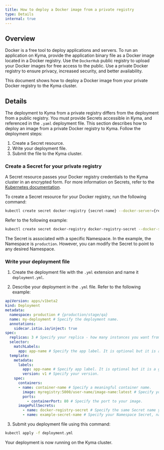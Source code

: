 ```yaml
---
title: How to deploy a Docker image from a private registry
type: Details
internal: true
---
```


## Overview

Docker is a free tool to deploy applications and servers. To run an application on Kyma, provide the application binary file as a Docker image located in a Docker registry. Use the `DockerHub` public registry to upload your Docker images for free access to the public. Use a private Docker registry to ensure privacy, increased security, and better availability.

This document shows how to deploy a Docker image from your private Docker registry to the Kyma cluster.

## Details

The deployment to Kyma from a private registry differs from the deployment from a public registry. You must provide Secrets accessible in Kyma, and referenced in the `.yaml` deployment file. This section describes how to deploy an image from a private Docker registry to Kyma. Follow the deployment steps:

1. Create a Secret resource.
2. Write your deployment file.
3. Submit the file to the Kyma cluster.

### Create a Secret for your private registry

A Secret resource passes your Docker registry credentials to the Kyma cluster in an encrypted form. For more information on Secrets, refer to the [Kubernetes documentation](https://kubernetes.io/docs/concepts/configuration/secret/).

To create a Secret resource for your Docker registry, run the following command:

```bash
kubectl create secret docker-registry {secret-name} --docker-server={registry FQN} --docker-username={user-name} --docker-password={password} --docker-email={registry-email} --namespace={namespace}  
```

Refer to the following example:
```bash
kubectl create secret docker-registry docker-registry-secret --docker-server=myregistry:5000 --docker-username=root --docker-password=password --docker-email=example@github.com --namespace=production
```

The Secret is associated with a specific Namespace. In the example, the Namespace is `production`. However, you can modify the Secret to point to any desired Namespace.

### Write your deployment file

1. Create the deployment file with the `.yml` extension and name it `deployment.yml`.

2. Describe your deployment in the `.yml` file. Refer to the following example:

```yaml
apiVersion: apps/v1beta2
kind: Deployment
metadata:
  namespace: production # {production/stage/qa}
  name: my-deployment # Specify the deployment name.
  annotations:
    sidecar.istio.io/inject: true
spec:
  replicas: 3 # Specify your replica - how many instances you want from that deployment.
  selector:
    matchLabels:
      app: app-name # Specify the app label. It is optional but it is a good practice.
  template:
    metadata:
      labels:
        app: app-name # Specify app label. It is optional but it is a good practice.
        version: v1 # Specify your version.
    spec:
      containers:
      - name: container-name # Specify a meaningful container name.
        image: myregistry:5000/user-name/image-name:latest # Specify your image {registry FQN/your-username/your-space/image-name:image-version}.
        ports:
          - containerPort: 80 # Specify the port to your image.
      imagePullSecrets:
        - name: docker-registry-secret # Specify the same Secret name you generated in the previous step for this Namespace.
        - name: example-secret-name # Specify your Namespace Secret, named `example-secret-name`.

```
3. Submit you deployment file using this command:

```bash
kubectl apply -f deployment.yml
```
Your deployment is now running on the Kyma cluster.
